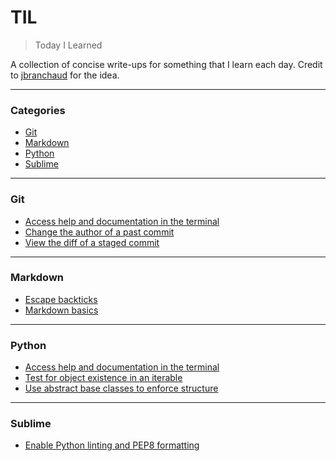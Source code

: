 # TIL

> Today I Learned

A collection of concise write-ups for something that I learn each day. Credit to [jbranchaud](https://github.com/jbranchaud/til) for the idea.

---

### Categories

* [Git](#git)
* [Markdown](#markdown)
* [Python](#python)
* [Sublime](#sublime)

---

### Git

- [Access help and documentation in the terminal](git/help_and_documentation.md)
- [Change the author of a past commit](git/change_author_of_past_commit.md)
- [View the diff of a staged commit](view_diff_in_staged_commit.md)

---

### Markdown

- [Escape backticks](markdown/escape_backticks.md)
- [Markdown basics](markdown/basics.md)

---

### Python

- [Access help and documentation in the terminal](python/help_and_documentation.md)
- [Test for object existence in an iterable](python/test_for_object_existence_in_iterable.md)
- [Use abstract base classes to enforce structure](python/abstract_base_classes.md)

---

### Sublime

- [Enable Python linting and PEP8 formatting](sublime/enable_python_linting_and_pep8_formatting.md)